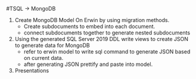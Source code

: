 
#TSQL -> MongoDB


1. Create MongoDB Model On Erwin by using migration methods.
    - Create subdocuments to embed into each document. 
    - connect subdocuments together to generate nested subdocuments
2. Using the generated SQL Server 2019 DDL write views to create JSON to generate data for MongoDB
    - refer to erwin model to write sql command to generate JSON based on current data.
    - after generating JSON prettify and paste into model.
3. Presentations